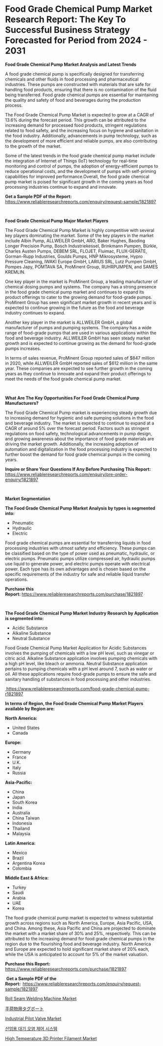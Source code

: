 <p><h1>Food Grade Chemical Pump Market Research Report: The Key To Successful Business Strategy Forecasted for Period from 2024 - 2031</h1></p><p><strong>Food Grade Chemical Pump Market Analysis and Latest Trends</strong></p>
<p><p>A food grade chemical pump is specifically designed for transferring chemicals and other fluids in food processing and pharmaceutical industries. These pumps are constructed with materials that are safe for handling food products, ensuring that there is no contamination of the fluid being transferred. Food grade chemical pumps are essential for maintaining the quality and safety of food and beverages during the production process.</p><p>The Food Grade Chemical Pump Market is expected to grow at a CAGR of 13.6% during the forecast period. This growth can be attributed to the increasing demand for processed food products, stringent regulations related to food safety, and the increasing focus on hygiene and sanitation in the food industry. Additionally, advancements in pump technology, such as the development of more efficient and reliable pumps, are also contributing to the growth of the market.</p><p>Some of the latest trends in the food grade chemical pump market include the integration of Internet of Things (IoT) technology for real-time monitoring and control of pumps, the adoption of energy-efficient pumps to reduce operational costs, and the development of pumps with self-priming capabilities for improved performance.Overall, the food grade chemical pump market is poised for significant growth in the coming years as food processing industries continue to expand and innovate.</p></p>
<p><strong>Get a Sample PDF of the Report:&nbsp;</strong> <a href="https://www.reliableresearchreports.com/enquiry/request-sample/1821897">https://www.reliableresearchreports.com/enquiry/request-sample/1821897</a></p>
<p>&nbsp;</p>
<p><strong>Food Grade Chemical Pump Major Market Players</strong></p>
<p><p>The Food Grade Chemical Pump Market is highly competitive with several key players dominating the market. Some of the key players in the market include Albin Pump, ALLWEILER GmbH, ARO, Baker Hughes, Baoding Longer Precision Pump, Bosch Industriekessel, Brinkmann Pumpen, Bürkle, Charles Austen Pumps, DEBEM SRL, FLOJET, Fluimac, FLUX-GERÄTE, Gorman-Rupp Industries, Goulds Pumps, HNP Mikrosysteme, Hypro Pressure Cleaning, IWAKI Europe GmbH, LARIUS SRL, Lutz Pumpen GmbH, Pompes Japy, POMTAVA SA, ProMinent Group, RUHRPUMPEN, and SAMES KREMLIN.</p><p>One key player in the market is ProMinent Group, a leading manufacturer of chemical dosing pumps and systems. The company has a strong presence in the food grade chemical pump market and continues to expand its product offerings to cater to the growing demand for food-grade pumps. ProMinent Group has seen significant market growth in recent years and is expected to continue growing in the future as the food and beverage industry continues to expand.</p><p>Another key player in the market is ALLWEILER GmbH, a global manufacturer of pumps and pumping systems. The company has a wide range of food-grade pumps that are used in various applications within the food and beverage industry. ALLWEILER GmbH has seen steady market growth and is expected to continue growing as the demand for food-grade pumps increases.</p><p>In terms of sales revenue, ProMinent Group reported sales of $847 million in 2020, while ALLWEILER GmbH reported sales of $612 million in the same year. These companies are expected to see further growth in the coming years as they continue to innovate and expand their product offerings to meet the needs of the food grade chemical pump market.</p></p>
<p>&nbsp;</p>
<p><strong>What Are The Key Opportunities For Food Grade Chemical Pump Manufacturers?</strong></p>
<p><p>The Food Grade Chemical Pump market is experiencing steady growth due to increasing demand for hygienic and safe pumping solutions in the food and beverage industry. The market is expected to continue to expand at a CAGR of around 5% over the forecast period. Factors such as stringent regulations on food safety, technological advancements in pump design, and growing awareness about the importance of food grade materials are driving the market growth. Additionally, the increasing adoption of automation and digitalization in the food processing industry is expected to further boost the demand for food grade chemical pumps in the coming years.</p></p>
<p><strong>Inquire or Share Your Questions If Any Before Purchasing This Report:</strong> <a href="https://www.reliableresearchreports.com/enquiry/pre-order-enquiry/1821897">https://www.reliableresearchreports.com/enquiry/pre-order-enquiry/1821897</a></p>
<p>&nbsp;</p>
<p><strong>Market Segmentation</strong></p>
<p><strong>The Food Grade Chemical Pump Market Analysis by types is segmented into:</strong></p>
<p><ul><li>Pneumatic</li><li>Hydraulic</li><li>Electric</li></ul></p>
<p><p>Food grade chemical pumps are essential for transferring liquids in food processing industries with utmost safety and efficiency. These pumps can be classified based on the type of power used as pneumatic, hydraulic, or electric pumps. Pneumatic pumps utilize compressed air, hydraulic pumps use liquid to generate power, and electric pumps operate with electrical power. Each type has its own advantages and is chosen based on the specific requirements of the industry for safe and reliable liquid transfer operations.</p></p>
<p><strong>Purchase this Report:&nbsp;</strong><a href="https://www.reliableresearchreports.com/purchase/1821897">https://www.reliableresearchreports.com/purchase/1821897</a></p>
<p>&nbsp;</p>
<p><strong>The Food Grade Chemical Pump Market Industry Research by Application is segmented into:</strong></p>
<p><ul><li>Acidic Substance</li><li>Alkaline Substance</li><li>Neutral Substance</li></ul></p>
<p><p>Food Grade Chemical Pump Market Application for Acidic Substances involves the pumping of chemicals with a low pH level, such as vinegar or citric acid. Alkaline Substance application involves pumping chemicals with a high pH level, like bleach or ammonia. Neutral Substance application pertains to pumping chemicals with a pH level around 7, such as water or oil. All these applications require food-grade pumps to ensure the safe and sanitary handling of substances in food processing and other industries.</p></p>
<p><a href="https://www.reliableresearchreports.com/food-grade-chemical-pump-r1821897">&nbsp;https://www.reliableresearchreports.com/food-grade-chemical-pump-r1821897</a></p>
<p><strong>In terms of Region, the Food Grade Chemical Pump Market Players available by Region are:</strong></p>
<p>
    <p> <strong> North America: </strong>
        <ul>
            <li>United States</li>
            <li>Canada</li>
        </ul>
        </p> 
    <p> <strong> Europe: </strong>
        <ul>
            <li>Germany</li>
            <li>France</li>
            <li>U.K.</li>
            <li>Italy</li>
            <li>Russia</li>
        </ul>
        </p> 
    <p> <strong> Asia-Pacific: </strong>
        <ul>
            <li>China</li>
            <li>Japan</li>
            <li>South Korea</li>
            <li>India</li>
            <li>Australia</li>
            <li>China Taiwan</li>
            <li>Indonesia</li>
            <li>Thailand</li>
            <li>Malaysia</li>
        </ul>
        </p> 
    <p> <strong> Latin America: </strong>
        <ul>
            <li>Mexico</li>
            <li>Brazil</li>
            <li>Argentina Korea</li>
            <li>Colombia</li>
        </ul>
        </p> 
    <p> <strong> Middle East & Africa: </strong>
        <ul>
            <li>Turkey</li>
            <li>Saudi</li>
            <li>Arabia</li>
            <li>UAE</li>
            <li>Korea</li>
        </ul>
    </p>
    </p>
<p><p>The food grade chemical pump market is expected to witness substantial growth across regions such as North America, Europe, Asia Pacific, USA, and China. Among these, Asia Pacific and China are projected to dominate the market with a market share of 30% and 25%, respectively. This can be attributed to the increasing demand for food grade chemical pumps in the region due to the flourishing food and beverage industry. North America and Europe are expected to hold significant market share of 20% each, while the USA is anticipated to account for 5% of the market valuation.</p></p>
<p><strong>Purchase this Report: </strong><a href="https://www.reliableresearchreports.com/purchase/1821897">https://www.reliableresearchreports.com/purchase/1821897</a></p>
<p>&nbsp;<strong>Get a Sample PDF of the Report:&nbsp;&nbsp;</strong><a href="https://www.reliableresearchreports.com/enquiry/request-sample/1821897">https://www.reliableresearchreports.com/enquiry/request-sample/1821897</a></p>
<p><strong></strong></p>
<p><p><a href="https://github.com/josesg55/Market-Research-Report-List-2/blob/main/roll-seam-welding-machine-market.md">Roll Seam Welding Machine Market</a></p><p><a href="https://github.com/dathomson6534/Market-Research-Report-List-1/blob/main/390157641000.md">手荷物用タグボート</a></p><p><a href="https://github.com/indrystar/Market-Research-Report-List-3/blob/main/industrial-pilot-valve-market.md">Industrial Pilot Valve Market</a></p><p><a href="https://github.com/PercyHagernes9778/Market-Research-Report-List-1/blob/main/727677938252.md">산업용 대기 오염 제어 시스템</a></p><p><a href="https://issuu.com/reportprime-2/docs/high-temperature-3d-printer-filament-market-size-2">High Temperature 3D Printer Filament Market</a></p></p>